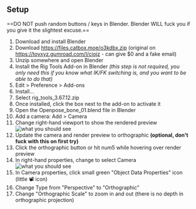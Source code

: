 ## Setup

 ==DO NOT push random buttons / keys in Blender. Blender WILL fuck you if you give it the slightest excuse.== 

1. Download and install Blender
1. Download https://files.catbox.moe/o3kdbx.zip (original on https://toyxyz.gumroad.com/l/ciojz - can give $0 and a fake email)
1. Unzip somewhere and open Blender
1. Install the Rig Tools Add-on in Blender *(this step is not required, you only need this if you know what IK/FK switching is, and you want to be able to do that)*
  1. Edit > Preference > Add-ons
  1. Install...
  1. Select rig_tools_3.67.12.zip
  1. Once installed, click the box next to the add-on to activate it
1. Open the Openpose_bone_01.blend file in Blender
1. Add a camera: Add > Camera
1. Change right-hand viewport to show the rendered preview
    ![what you should see](https://i.imgur.com/RTyuVNU.png)
1. Update the camera and render preview to orthographic **(optional, don't fuck with this on first try)**
  1. Click the orthographic button or hit num5 while hovering over render preview
  1. In right-hand properties, change to select Camera 
      ![what you should see](https://i.imgur.com/WhtsoeY.png)
  1. In Camera properties, click small green "Object Data Properties" icon (little 📽 icon)
  1. Change Type from "Perspective" to "Orthographic"
  1. Change "Orthographic Scale" to zoom in and out (there is no depth in orthographic projection)
